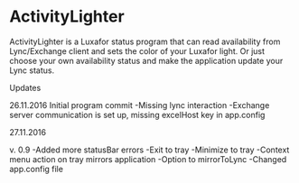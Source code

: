 # ActivityLighter

ActivityLighter is a Luxafor status program that can read availability from Lync/Exchange client and sets the color of your Luxafor light.
Or just choose your own availability status and make the application update your Lync status.


Updates

26.11.2016
Initial program commit
-Missing lync interaction
-Exchange server communication is set up, missing excelHost key in app.config

27.11.2016

v. 0.9
-Added more statusBar errors
-Exit to tray
-Minimize to tray
-Context menu action on tray mirrors application
-Option to mirrorToLync
-Changed app.config file
